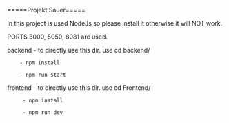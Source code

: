 =====Projekt Sauer=====

In this project is used NodeJs so please install it otherwise it will NOT work.

PORTS 3000, 5050, 8081 are used.

backend - to directly use this dir.  use cd backend/
		
		- npm install

		- npm run start



frontend - to directly use this dir. use cd Frontend/

		 - npm install
			
		 - npm run dev

